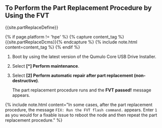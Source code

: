 ## To Perform the Part Replacement Procedure by Using the FVT
{{site.partReplaceDefine}}

{% if page.platform != 'hpe' %}
{% capture content_tag %}{{site.partReplaceDcms}}{% endcapture %}
{% include note.html content=content_tag %}
{% endif %}

1. Boot by using the latest version of the Qumulo Core USB Drive Installer.

1. Select **[*] Perform maintenance**.
   
1. Select **[2] Perform automatic repair after part replacement (non-destructive)**.

   The part replacement procedure runs and the **FVT passed!** message appears.

{% include note.html content="In some cases, after the part replacement procedure, the message `FIX: Run the FVT flash command.` appears. Enter `1` as you would for a fixable issue to reboot the node and then repeat the part replacement procedure." %}
